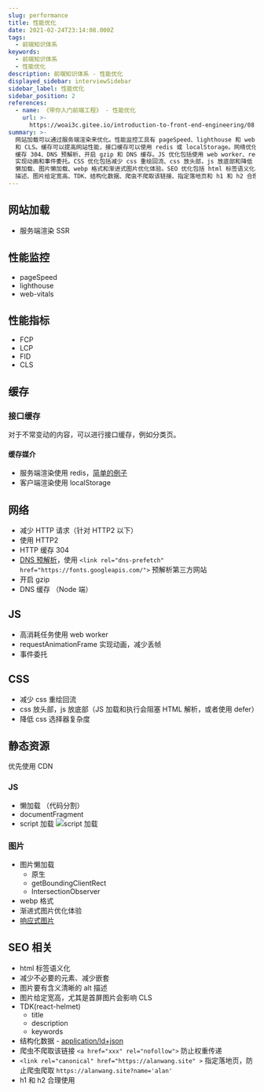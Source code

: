 ```yaml
---
slug: performance
title: 性能优化
date: 2021-02-24T23:14:08.000Z
tags:
  - 前端知识体系
keywords:
  - 前端知识体系
  - 性能优化
description: 前端知识体系 - 性能优化
displayed_sidebar: interviewSidebar
sidebar_label: 性能优化
sidebar_position: 2
references:
  - name: 《带你入门前端工程》 - 性能优化
    url: >-
      https://woai3c.gitee.io/introduction-to-front-end-engineering/08.html#%E6%80%A7%E8%83%BD%E4%BC%98%E5%8C%96%E5%88%86%E7%B1%BB
summary: >-
  网站加载可以通过服务端渲染来优化。性能监控工具有 pageSpeed、lighthouse 和 web-vitals。性能指标包括 FCP、LCP、FID
  和 CLS。缓存可以提高网站性能，接口缓存可以使用 redis 或 localStorage。网络优化包括减少 HTTP 请求、使用 HTTP2、HTTP
  缓存 304、DNS 预解析、开启 gzip 和 DNS 缓存。JS 优化包括使用 web worker、requestAnimationFrame
  实现动画和事件委托。CSS 优化包括减少 css 重绘回流、css 放头部，js 放底部和降低 css 选择器复杂度。静态资源优化包括使用 CDN、JS
  懒加载、图片懒加载、webp 格式和渐进式图片优化体验。SEO 优化包括 html 标签语义化、减少不必要的元素、图片要有含义清晰的 alt
  描述、图片给定宽高、TDK、结构化数据、爬虫不爬取该链接、指定落地页和 h1 和 h2 合理使用。
---
```


## 网站加载

- 服务端渲染 SSR

## 性能监控

- pageSpeed
- lighthouse
- web-vitals

## 性能指标

- FCP
- LCP
- FID
- CLS

## 缓存

### 接口缓存

对于不常变动的内容，可以进行接口缓存，例如分类页。

#### 缓存媒介

- 服务端渲染使用 redis，[简单的例子](https://juejin.cn/post/6844904068217831438)
- 客户端渲染使用 localStorage

## 网络

- 减少 HTTP 请求（针对 HTTP2 以下）
- 使用 HTTP2
- HTTP 缓存 304
- [DNS 预解析](https://developer.mozilla.org/zh-CN/docs/Web/Performance/dns-prefetch)，使用 `<link rel="dns-prefetch" href="https://fonts.googleapis.com/">` 预解析第三方网站
- 开启 gzip
- DNS 缓存 （Node 端）

## JS

- 高消耗任务使用 web worker
- requestAnimationFrame 实现动画，减少丢帧
- 事件委托

## CSS

- 减少 css 重绘回流
- css 放头部，js 放底部（JS 加载和执行会阻塞 HTML 解析，或者使用 defer）
- 降低 css 选择器复杂度

## 静态资源

优先使用 CDN

### JS

- 懒加载 （代码分割）
- documentFragment
- script 加载
  ![script 加载](https://html.spec.whatwg.org/images/asyncdefer.svg)

### 图片

- 图片懒加载
  - 原生
  - getBoundingClientRect
  - IntersectionObserver
- webp 格式
- 渐进式图片优化体验
- [响应式图片](https://developer.mozilla.org/en-US/docs/Learn/HTML/Multimedia_and_embedding/Responsive_images)

## SEO 相关

- html 标签语义化
- 减少不必要的元素、减少嵌套
- 图片要有含义清晰的 alt 描述
- 图片给定宽高，尤其是首屏图片会影响 CLS
- TDK(react-helmet)
  - title
  - description
  - keywords
- 结构化数据 - [application/ld+json](https://moz.com/blog/json-ld-for-beginners)
- 爬虫不爬取该链接 `<a href="xxx" rel="nofollow">` 防止权重传递
- `<link rel="canonical" href="https://alanwang.site" >` 指定落地页，防止爬虫爬取 `https://alanwang.site?name='alan'`
- h1 和 h2 合理使用
